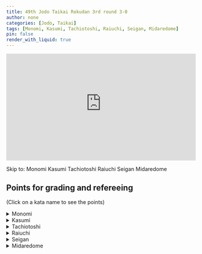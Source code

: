 ```yaml
---
title: 49th Jodo Taikai Rokudan 3rd round 3-0
author: none
categories: [Jodo, Taikai]
tags: [Monomi, Kasumi, Tachiotoshi, Raiuchi, Seigan, Midaredome]
pin: false
render_with_liquid: true
---
```


<style>
.yt {
  position: relative;
  display: block;
  width: 100%; /* width of iframe wrapper */
  height: 0;
  margin: auto;
  padding: 0% 0% 56.25%; /* 16:9 ratio */
  overflow: hidden;
}
.yt iframe {
  position: absolute;
  top: 0; bottom: 0; left: 0;
  width: 100%;
  height: 100%;
  border: 0;
}
</style>


<div class="yt">
  <iframe name="recording" width="560" height="315" src="https://www.youtube-nocookie.com/embed/kkYX40j4e4Q?start=12" allow="autoplay;" allowfullscreen></iframe>
</div>

Skip to: <a href="https://www.youtube-nocookie.com/embed/kkYX40j4e4Q?start=59&autoplay=1" style="text-decoration: none;" target="recording">Monomi</a> <a href="https://www.youtube-nocookie.com/embed/kkYX40j4e4Q?start=95&autoplay=1" style="text-decoration: none;" target="recording">Kasumi</a> <a href="https://www.youtube-nocookie.com/embed/kkYX40j4e4Q?start=143&autoplay=1" style="text-decoration: none;" target="recording">Tachiotoshi</a> <a href="https://www.youtube-nocookie.com/embed/kkYX40j4e4Q?start=227&autoplay=1" style="text-decoration: none;" target="recording">Raiuchi</a> <a href="https://www.youtube-nocookie.com/embed/kkYX40j4e4Q?start=272&autoplay=1" style="text-decoration: none;" target="recording">Seigan</a> <a href="https://www.youtube-nocookie.com/embed/kkYX40j4e4Q?start=304&autoplay=1" style="text-decoration: none;" target="recording">Midaredome</a> 

<!--VID2
<div class="yt">
  <iframe width="560" height="315" src="https://www.youtube-nocookie.com/embed/kkYX40j4e4Q2?start=122" allowfullscreen></iframe>
</div>
VID2-->
<!--timestamps2-->
## Points for grading and refereeing
(Click on a kata name to see the points)


<details>
<summary>
Monomi
</summary>
<blockquote>
Uchi:<br>
1) Are you cutting Shi's Shomen to a line parallel with the floor?<br>
2) Have you correctly adopted Hidari-jodan-no-kamae?
</blockquote>
<blockquote>
Shi:<br>
1) How is your Ashi Sabaki (footwork)?<br>
2) Are you striking Uchi's wrist after rotating the Jo in a large movement?<br>
3) Are you correctly executing Kaeshizuki?
</blockquote>
</details>

<details>
<summary>
Kasumi
</summary>
<blockquote>
Ushi:<br>
1) Stepping forwards with your left then right from a Nisoku-ittou-no-maai are you correctly cutting<br>
Shomen?<br>
2) After having Taiatari performed on you are you correctly moving backwards?
</blockquote>
<blockquote>
Shi:<br>
1) When you strike in Gyakuteuchi how is your posture and attack?<br>
2) Are you correctly performing Hikiotoshi-no-kamae and Taiatari?
</blockquote>
</details>

<details>
<summary>
Tachiotoshi
</summary>
<blockquote>
Ushi:<br>
1) Are you parrying the Jo after correctly moving your body horizontally to the left?<br>
2) Are you cutting Shi's neck after rotating the Tachi above your head in a large movement?<br>
3) Are you moving backwards correctly after having had Kuritsuke performed on you?
</blockquote>
<blockquote>
Shi:<br>
1) After moving your body are you correctly carrying out Gyakuteuchi?<br>
2) Are you in a correct posture for Kuritsuke?
</blockquote>
</details>

<details>
<summary>
Raiuchi
</summary>
<blockquote>
Ushi:<br>
1) Are you correctly cutting Shi's upper arm?<br>
2) After taking a large step backwards with your left foot, are you cutting Shi from their shoulder to their neck?
</blockquote>
<blockquote>
Shi:<br>
1) Are you correctly thrusting Uchi's Suigetsu?<br>
2) After moving your body diagonally forwards and to the left, are you correctly thrusting Uchi's Hibara?
</blockquote>
</details>

<details>
<summary>
Seigan
</summary>
<blockquote>
Uchi:<br>
1) In the correct Maai relative to Shi how is your posture when you grip the Tsuka with your right hand?<br>
2) Are you correctly carrying out Katategiri (one handed cut)?
</blockquote>
<blockquote>
Shi:<br>
1) Are you correctly entering Uchi's Maai to attack their eyes with the Josaki and then correctly thrusting their Suigetsu?<br>
2) After moving your body diagonally forwards and to the left, are you correctly thrusting at Uchi's Hibara?<br>
3) In response to Uchi's Katategiri, do you move your wrist out of reach and strike their Suigetsu from a correct Hasso posture?
</blockquote>
</details>

<details>
<summary>
Midaredome
</summary>
<blockquote>
Uchi:<br>
1) Are you correctly cutting Shi's Do (upper body)?<br>
2) After moving your right foot slightly closer to your left foot, do you retaliate by cutting Shi's Shomen?<br>
shi:<br>
1) When you strike in Gyakuteuchi what is the position of your left hand?<br>
2) When the Josaki is above your head are you correctly attacking Uchi's face?
</blockquote>
<blockquote>

</blockquote>
</details>

